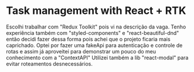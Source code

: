 # Task management with React + RTK

Escolhi trabalhar com "Redux Toolkit" pois vi na descrição da vaga.
Tenho experiência também com "styled-components" e "react-beautiful-dnd" então decidi fazer dessa forma pois achei que o projeto ficaria mais caprichado.
Optei por fazer uma fakeApi para autenticação e controle de rotas e assim já aproveitei para demonstrar um pouco do meu conhecimento com a "ContextAPI"
Utilizei também a lib "react-modal" para evitar roteamentos desnecessários.
